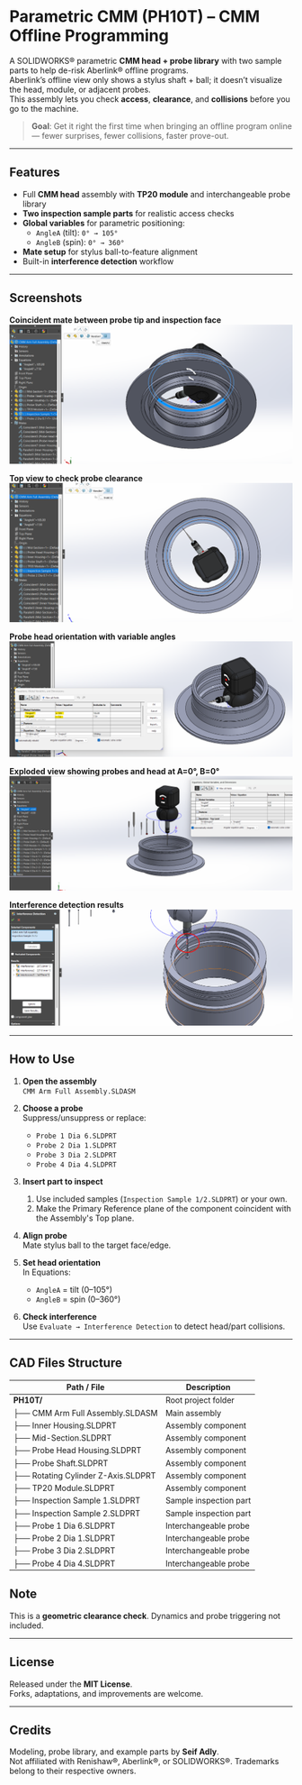 # Parametric CMM (PH10T) – CMM Offline Programming 

A SOLIDWORKS® parametric **CMM head + probe library** with two sample parts to help de-risk Aberlink® offline programs.  
Aberlink’s offline view only shows a stylus shaft + ball; it doesn’t visualize the head, module, or adjacent probes.  
This assembly lets you check **access**, **clearance**, and **collisions** before you go to the machine.

> **Goal**: Get it right the first time when bringing an offline program online — fewer surprises, fewer collisions, faster prove-out.

---

## Features

- Full **CMM head** assembly with **TP20 module** and interchangeable probe library  
- **Two inspection sample parts** for realistic access checks  
- **Global variables** for parametric positioning:
  - `AngleA` (tilt): `0° → 105°`
  - `AngleB` (spin): `0° → 360°`
- **Mate setup** for stylus ball-to-feature alignment  
- Built-in **interference detection** workflow

---

## Screenshots

**Coincident mate between probe tip and inspection face**
![Coincident Mate](PH10T/screenshots/Screenshot%202025-09-05%20065708.png)

**Top view to check probe clearance**
![Top View](PH10T/screenshots/Screenshot%202025-09-05%20065812.png)

**Probe head orientation with variable angles**
![Angles Applied](PH10T/screenshots/Screenshot%202025-09-05%20065918.png)

**Exploded view showing probes and head at A=0°, B=0°**
![Exploded View](PH10T/screenshots/Screenshot%202025-09-05%20071349.png)

**Interference detection results**
![Interference Detection](PH10T/screenshots/Screenshot%202025-09-05%20072559.png)




---

## How to Use

1. **Open the assembly**  
   `CMM Arm Full Assembly.SLDASM`

2. **Choose a probe**  
   Suppress/unsuppress or replace:
   - `Probe 1 Dia 6.SLDPRT`
   - `Probe 2 Dia 1.SLDPRT`
   - `Probe 3 Dia 2.SLDPRT`
   - `Probe 4 Dia 4.SLDPRT`  
  

3. **Insert part to inspect**  
   1) Use included samples (`Inspection Sample 1/2.SLDPRT`) or your own.
   2) Make the Primary Reference plane of the component coincident with the Assembly's Top plane. 

5. **Align probe**  
   Mate stylus ball to the target face/edge.

6. **Set head orientation**  
   In Equations:
   - `AngleA` = tilt (0–105°)  
   - `AngleB` = spin (0–360°)

7. **Check interference**  
   Use `Evaluate → Interference Detection` to detect head/part collisions.

---

## CAD Files Structure

| Path / File                          | Description                |
|--------------------------------------|----------------------------|
| **PH10T/**                           | Root project folder        |
| ├── CMM Arm Full Assembly.SLDASM     | Main assembly              |
| ├── Inner Housing.SLDPRT             | Assembly component         |
| ├── Mid-Section.SLDPRT               | Assembly component         |
| ├── Probe Head Housing.SLDPRT        | Assembly component         |
| ├── Probe Shaft.SLDPRT               | Assembly component         |
| ├── Rotating Cylinder Z-Axis.SLDPRT  | Assembly component         |
| ├── TP20 Module.SLDPRT               | Assembly component         |
| ├── Inspection Sample 1.SLDPRT       | Sample inspection part     |
| ├── Inspection Sample 2.SLDPRT       | Sample inspection part     |
| ├── Probe 1 Dia 6.SLDPRT             | Interchangeable probe      |
| ├── Probe 2 Dia 1.SLDPRT             | Interchangeable probe      |
| ├── Probe 3 Dia 2.SLDPRT             | Interchangeable probe      |
| ├── Probe 4 Dia 4.SLDPRT             | Interchangeable probe      |






## Note
This is a **geometric clearance check**. Dynamics and probe triggering not included.  


---

## License

Released under the **MIT License**.  
Forks, adaptations, and improvements are welcome.

---

## Credits

Modeling, probe library, and example parts by **Seif Adly**.  
Not affiliated with Renishaw®, Aberlink®, or SOLIDWORKS®. Trademarks belong to their respective owners.
